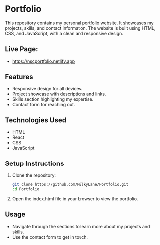 # Portfolio

This repository contains my personal portfolio website. It showcases my projects, skills, and contact information. The website is built using HTML, CSS, and JavaScript, with a clean and responsive design.

## Live Page:
- https://nscportfolio.netlify.app

## Features
- Responsive design for all devices.
- Project showcase with descriptions and links.
- Skills section highlighting my expertise.
- Contact form for reaching out.

## Technologies Used
- HTML
- React
- CSS
- JavaScript


## Setup Instructions
1. Clone the repository:
   ```bash
   git clone https://github.com/MilkyLane/Portfolio.git
   cd Portfolio

2. Open the index.html file in your browser to view the portfolio.

## Usage
- Navigate through the sections to learn more about my projects and skills.
- Use the contact form to get in touch.
